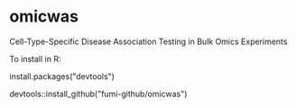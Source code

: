 # omicwas
Cell-Type-Specific Disease Association Testing in Bulk Omics Experiments

To install in R:

install.packages("devtools")

devtools::install_github("fumi-github/omicwas")
